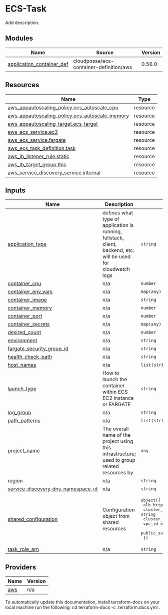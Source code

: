 <!-- BEGIN_TF_DOCS -->
# ECS-Task

Add description.


## Modules

| Name | Source | Version |
|------|--------|---------|
| <a name="module_application_container_def"></a> [application\_container\_def](#module\_application\_container\_def) | cloudposse/ecs-container-definition/aws | 0.56.0 |
## Resources

| Name | Type |
|------|------|
| [aws_appautoscaling_policy.ecs_autoscale_cpu](https://registry.terraform.io/providers/hashicorp/aws/latest/docs/resources/appautoscaling_policy) | resource |
| [aws_appautoscaling_policy.ecs_autoscale_memory](https://registry.terraform.io/providers/hashicorp/aws/latest/docs/resources/appautoscaling_policy) | resource |
| [aws_appautoscaling_target.ecs_target](https://registry.terraform.io/providers/hashicorp/aws/latest/docs/resources/appautoscaling_target) | resource |
| [aws_ecs_service.ec2](https://registry.terraform.io/providers/hashicorp/aws/latest/docs/resources/ecs_service) | resource |
| [aws_ecs_service.fargate](https://registry.terraform.io/providers/hashicorp/aws/latest/docs/resources/ecs_service) | resource |
| [aws_ecs_task_definition.task](https://registry.terraform.io/providers/hashicorp/aws/latest/docs/resources/ecs_task_definition) | resource |
| [aws_lb_listener_rule.static](https://registry.terraform.io/providers/hashicorp/aws/latest/docs/resources/lb_listener_rule) | resource |
| [aws_lb_target_group.this](https://registry.terraform.io/providers/hashicorp/aws/latest/docs/resources/lb_target_group) | resource |
| [aws_service_discovery_service.internal](https://registry.terraform.io/providers/hashicorp/aws/latest/docs/resources/service_discovery_service) | resource |
## Inputs

| Name | Description | Type | Default | Required |
|------|-------------|------|---------|:--------:|
| <a name="input_application_type"></a> [application\_type](#input\_application\_type) | defines what type of application is running, fullstack, client, backend, etc. will be used for cloudwatch logs | `string` | n/a | yes |
| <a name="input_container_cpu"></a> [container\_cpu](#input\_container\_cpu) | n/a | `number` | `0` | no |
| <a name="input_container_env_vars"></a> [container\_env\_vars](#input\_container\_env\_vars) | n/a | `map(any)` | n/a | yes |
| <a name="input_container_image"></a> [container\_image](#input\_container\_image) | n/a | `string` | n/a | yes |
| <a name="input_container_memory"></a> [container\_memory](#input\_container\_memory) | n/a | `number` | `0` | no |
| <a name="input_container_port"></a> [container\_port](#input\_container\_port) | n/a | `number` | `80` | no |
| <a name="input_container_secrets"></a> [container\_secrets](#input\_container\_secrets) | n/a | `map(any)` | n/a | yes |
| <a name="input_desired_count"></a> [desired\_count](#input\_desired\_count) | n/a | `number` | `1` | no |
| <a name="input_environment"></a> [environment](#input\_environment) | n/a | `string` | n/a | yes |
| <a name="input_fargate_security_group_id"></a> [fargate\_security\_group\_id](#input\_fargate\_security\_group\_id) | n/a | `string` | n/a | yes |
| <a name="input_health_check_path"></a> [health\_check\_path](#input\_health\_check\_path) | n/a | `string` | n/a | yes |
| <a name="input_host_names"></a> [host\_names](#input\_host\_names) | n/a | `list(string)` | `[]` | no |
| <a name="input_launch_type"></a> [launch\_type](#input\_launch\_type) | How to launch the container within ECS EC2 instance or FARGATE | `string` | `"FARGATE"` | no |
| <a name="input_log_group"></a> [log\_group](#input\_log\_group) | n/a | `string` | n/a | yes |
| <a name="input_path_patterns"></a> [path\_patterns](#input\_path\_patterns) | n/a | `list(string)` | `[]` | no |
| <a name="input_project_name"></a> [project\_name](#input\_project\_name) | The overall name of the project using this infrastructure; used to group related resources by | `any` | n/a | yes |
| <a name="input_region"></a> [region](#input\_region) | n/a | `string` | n/a | yes |
| <a name="input_service_discovery_dns_namespace_id"></a> [service\_discovery\_dns\_namespace\_id](#input\_service\_discovery\_dns\_namespace\_id) | n/a | `string` | n/a | yes |
| <a name="input_shared_configuration"></a> [shared\_configuration](#input\_shared\_configuration) | Configuration object from shared resources | <pre>object({<br>    alb_https_listener_arn = string<br>    cluster_id             = string<br>    cluster_name           = string<br>    vpc_id                 = string<br>    public_subnet_ids      = set(string)<br>  })</pre> | n/a | yes |
| <a name="input_task_role_arn"></a> [task\_role\_arn](#input\_task\_role\_arn) | n/a | `string` | n/a | yes |

## Providers

| Name | Version |
|------|---------|
| <a name="provider_aws"></a> [aws](#provider\_aws) | n/a |


To automatically update this documentation, install terraform-docs on your local machine run the following: 
    cd <directory of README location to update>
    terraform-docs -c .terraform.docs.yml . 
<!-- END_TF_DOCS -->    